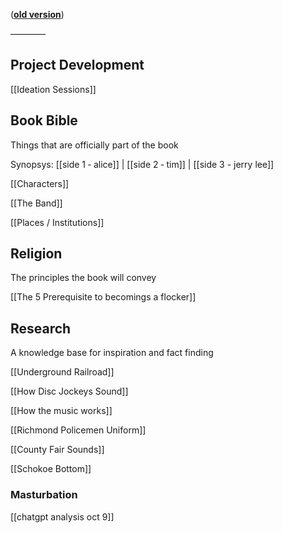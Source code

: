 (**[old version](https://docs.google.com/document/d/1iwVtBTD-E5vu2gH1bZg4UDK4Tl84ruzERf3vYHZ-_es/)**)

————
## Project Development

[[Ideation Sessions]] 

## Book Bible
Things that are officially part of the book

Synopsys: [[side 1 ‐ alice]] | [[side 2 ‐ tim]] | [[side 3 - jerry lee]]

[[Characters]]

[[The Band]]

[[Places / Institutions]]

## Religion
The principles the book will convey

[[The 5 Prerequisite to becomings a flocker]]

## Research
A knowledge base for inspiration and fact finding

[[Underground Railroad]]

[[How Disc Jockeys Sound]]

[[How the music works]]

[[Richmond Policemen Uniform]]

[[County Fair Sounds]]

[[Schokoe Bottom]]

### Masturbation
[[chatgpt analysis oct 9]]